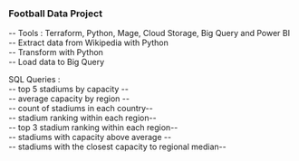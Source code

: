 ### Football Data Project

-- Tools : Terraform, Python, Mage, Cloud Storage, Big Query and Power BI  
-- Extract data from Wikipedia with Python  
-- Transform with Python  
-- Load data to Big Query  


SQL Queries :   
-- top 5 stadiums by capacity --  
-- average capacity by region --  
-- count of stadiums in each country--  
-- stadium ranking within each region--  
-- top 3 stadium ranking within each region--  
-- stadiums with capacity above average --  
-- stadiums with the closest capacity to regional median--  
